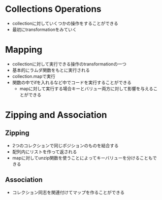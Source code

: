 # Collections Operations
- collectionに対していくつかの操作をすることができる
- 最初にtransformationをみていく

# Mapping
- collectionに対して実行できる操作のtransformationの一つ
- 基本的にラムダ関数をもとに実行される
- collection.mapで実行
- 関数の中でifを入れるなど中でコードを実行することができる
    - mapに対して実行する場合キーとバリュー両方に対して影響を与えることができる

# Zipping and Association
## Zipping
- 2つのコレクションで同じポジションのものを結合する
- 配列内にリストを作って返される
- mapに対してunzip関数を使うことによってキーバリューを分けることもできる
## Association
- コレクション同志を関連付けてマップを作ることができる
